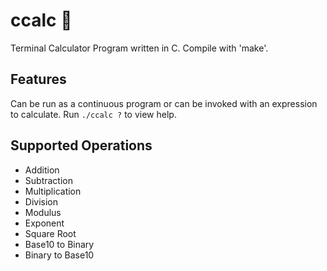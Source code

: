 # ccalc :smoking:
Terminal Calculator Program written in C. Compile with 'make'.

## Features
Can be run as a continuous program or can be invoked with an expression to calculate.
Run ```./ccalc ?``` to view help.

## Supported Operations
* Addition
* Subtraction
* Multiplication
* Division
* Modulus
* Exponent
* Square Root
* Base10 to Binary
* Binary to Base10
